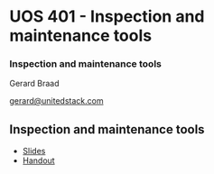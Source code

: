 # UOS 401 - Inspection and maintenance tools

### Inspection and maintenance tools 
Gerard Braad

gerard@unitedstack.com


## Inspection and maintenance tools 

  * [Slides](./slides.html)
  * [Handout](./slides.pdf)

